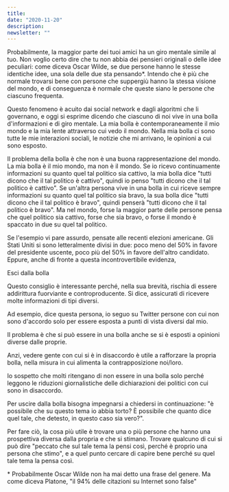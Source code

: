 ```yaml
---
title:
date: "2020-11-20"
description:
newsletter: ""
---
```


Probabilmente, la maggior parte dei tuoi amici ha un giro mentale simile al tuo. Non voglio certo dire che tu non abbia dei pensieri originali o delle idee peculiari: come diceva Oscar Wilde, se due persone hanno le stesse identiche idee, una sola delle due sta pensando\*. Intendo che è più che normale trovarsi bene con persone che suppergiù hanno la stessa visione del mondo, e di conseguenza è normale che queste siano le persone che ciascuno frequenta.

Questo fenomeno è acuito dai social network e dagli algoritmi che li governano, e oggi si esprime dicendo che ciascuno di noi vive in una bolla d'informazioni e di giro mentale. La mia bolla è contemporaneamente il mio mondo e la mia lente attraverso cui vedo il mondo. Nella mia bolla ci sono tutte le mie interazioni sociali, le notizie che mi arrivano, le opinioni a cui sono esposto.

Il problema della bolla è che non è una buona rappresentazione del mondo. La mia bolla è il mio mondo, ma non è il mondo. Se io ricevo continuamente informazioni su quanto quel tal politico sia cattivo, la mia bolla dice "tutti dicono che il tal politico è cattivo", quindi io penso "tutti dicono che il tal politico è cattivo". Se un'altra persona vive in una bolla in cui riceve sempre informazioni su quanto quel tal politico sia bravo, la sua bolla dice "tutti dicono che il tal politico è bravo", quindi penserà "tutti dicono che il tal politico è bravo". Ma nel mondo, forse la maggior parte delle persone pensa che quel politico sia cattivo, forse che sia bravo, o forse il mondo è spaccato in due su quel tal politico.

Se l'esempio vi pare assurdo, pensate alle recenti elezioni americane. Gli Stati Uniti si sono letteralmente divisi in due: poco meno del 50% in favore del presidente uscente, poco più del 50% in favore dell'altro candidato. Eppure, anche di fronte a questa incontrovertibile evidenza,



Esci dalla bolla

Questo consiglio è interessante perché, nella sua brevità, rischia di essere addirittura fuorviante e controproducente. Si dice, assicurati di ricevere molte informazioni di tipi diversi.

Ad esempio, dice questa persona, io seguo su Twitter persone con cui non sono d'accordo solo per essere esposta a punti di vista diversi dal mio.

Il problema è che si può essere in una bolla anche se si è esposti a opinioni diverse dalle proprie.

Anzi, vedere gente con cui si è in disaccordo è utile a rafforzare la propria bolla, nella misura in cui alimenta la contrapposizione noi/loro.

Io sospetto che molti ritengano di non essere in una bolla solo perché leggono le riduzioni giornalistiche delle dichiarazioni dei politici con cui sono in disaccordo.

Per uscire dalla bolla bisogna impegnarsi a chiedersi in continuazione: "è possibile che su questo tema io abbia torto? È possibile che quanto dice quel tale, che detesto, in questo caso sia vero?".

Per fare ciò, la cosa più utile è trovare una o più persone che hanno una prospettiva diversa dalla propria e che si stimano. Trovare qualcuno di cui si può dire "peccato che sul tale tema la pensi così, perché è proprio una persona che stimo", e a quel punto cercare di capire bene perché su quel tale tema la pensa così.

\* Probabilmente Oscar Wilde non ha mai detto una frase del genere. Ma come diceva Platone, "il 94% delle citazioni su Internet sono false"
